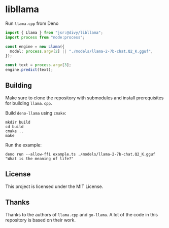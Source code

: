 # libllama

Run `llama.cpp` from Deno

```typescript
import { Llama } from "jsr:@divy/libllama";
import process from "node:process";

const engine = new Llama({
  model: process.argv[2] || "./models/llama-2-7b-chat.Q2_K.gguf",
});

const text = process.argv[3];
engine.predict(text);
```

## Building

Make sure to clone the repository with submodules and install prerequisites for building `llama.cpp`.

Build `deno-llama` using `cmake`:
```
mkdir build
cd build
cmake ..
make
```

Run the example:
```
deno run --allow-ffi example.ts ./models/llama-2-7b-chat.Q2_K.gguf "What is the meaning of life?"
```

## License

This project is licensed under the MIT License.

## Thanks

Thanks to the authors of `llama.cpp` and `go-llama`. A lot of the code in this repository is based on their work.
